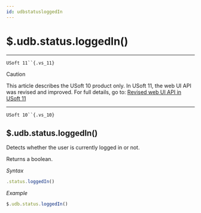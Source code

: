 ```yaml
---
id: udbstatusloggedIn
---
```


# $.udb.status.loggedIn()



----

`USoft 11``{.vs_11}`

> [!CAUTION]
> This article describes the USoft 10 product only.
> In USoft 11, the web UI API was revised and improved. For full details, go to:
> [Revised web UI API in USoft 11](/docs/Web%20and%20app%20UIs/UDB%20udb/Revised%20web%20UI%20API%20in%20USoft%2011.md)

----

`USoft 10``{.vs_10}`

## **$.udb.status.loggedIn()**

Detects whether the user is currently logged in or not.

Returns a boolean.

*Syntax*

```js
.status.loggedIn()
```

*Example*

```js
$.udb.status.loggedIn()
```

 